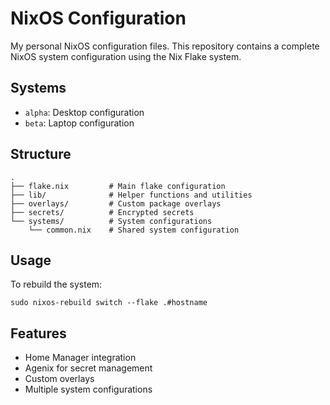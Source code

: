 # NixOS Configuration

My personal NixOS configuration files. This repository contains a complete NixOS system configuration using the Nix Flake system.

## Systems
- `alpha`: Desktop configuration
- `beta`: Laptop configuration

## Structure
```shell
.
├── flake.nix         # Main flake configuration
├── lib/              # Helper functions and utilities
├── overlays/         # Custom package overlays
├── secrets/          # Encrypted secrets
└── systems/          # System configurations
    └── common.nix    # Shared system configuration
```

## Usage

To rebuild the system:
```shell
sudo nixos-rebuild switch --flake .#hostname
```

## Features
- Home Manager integration
- Agenix for secret management
- Custom overlays
- Multiple system configurations
